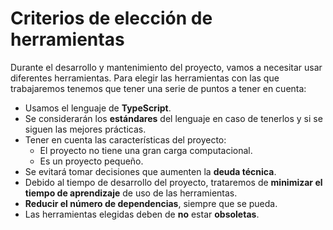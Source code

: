 # Criterios de elección de herramientas

Durante el desarrollo y mantenimiento del proyecto, vamos a necesitar usar diferentes herramientas. Para elegir las herramientas con las que trabajaremos tenemos que tener una serie de puntos a tener en cuenta:

* Usamos el lenguaje de **TypeScript**.
* Se considerarán los **estándares** del lenguaje en caso de tenerlos y si se siguen las mejores prácticas.
* Tener en cuenta las características del proyecto:
    + El proyecto no tiene una gran carga computacional.
    + Es un proyecto pequeño.
* Se evitará tomar decisiones que aumenten la **deuda técnica**.
* Debido al tiempo de desarrollo del proyecto, trataremos de **minimizar el tiempo de aprendizaje** de uso de las herramientas.
* **Reducir el número de dependencias**, siempre que se pueda.
* Las herramientas elegidas deben de **no** estar **obsoletas**.
